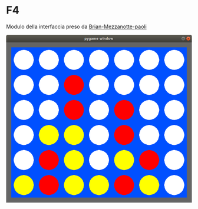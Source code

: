 # F4

Modulo della interfaccia preso da <a href="https://github.com/Brian-Mezzanotte-Paoli/Connect-Four"> Brian-Mezzanotte-paoli </a>

<img src="https://github.com/Brian-Mezzanotte-Paoli/Connect-Four/raw/master/img/001.png" />
